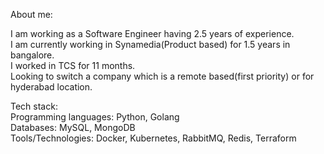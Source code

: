 About me:

I am working as a Software Engineer having 2.5 years of experience.</br>
I am currently working in Synamedia(Product based) for 1.5 years in bangalore.</br>
I worked in TCS for 11 months.</br>
Looking to switch a company which is a remote based(first priority) or for hyderabad location.</br>

Tech stack:</br>
Programming languages: Python, Golang</br>
Databases: MySQL, MongoDB</br>
Tools/Technologies: Docker, Kubernetes, RabbitMQ, Redis, Terraform</br>
